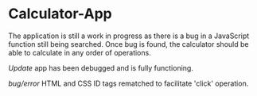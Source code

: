 # Calculator-App
The application is still a work in progress as there is a bug in a JavaScript function still being searched.
Once bug is found, the calculator should be able to calculate in any order of operations.

*Update* app has been debugged and is fully functioning.

*bug/error* HTML and CSS ID tags rematched to facilitate 'click' operation.
